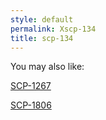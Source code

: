 ```yaml
---
style: default
permalink: Xscp-134
title: scp-134
---
```

You may also like:

[SCP-1267](http://scp-wiki.net/scp-1267)

[SCP-1806](http://scp-wiki.net/scp-1806)
